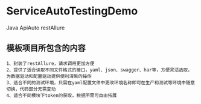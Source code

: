 # ServiceAutoTestingDemo
Java ApiAuto restAllure
## 模板项目所包含的内容
    1、封装了restAllure，请求调用更加方便
    2、提供了适合读取不同文件格式的接口，yaml、json、swagger、har等，方便灵活选取，为数据驱动和配置驱动提供便利清晰的操作
    3、适合不同的测试环境，只需在yaml配置文件中更改环境名称即可在生产和测试等环境中随意切换，代码部分无需变动
    4、适合不同模块下token的获取，根据所需可自由拓展
